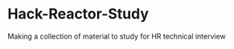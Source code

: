 Hack-Reactor-Study
==================

Making a collection of material to study for HR technical interview
